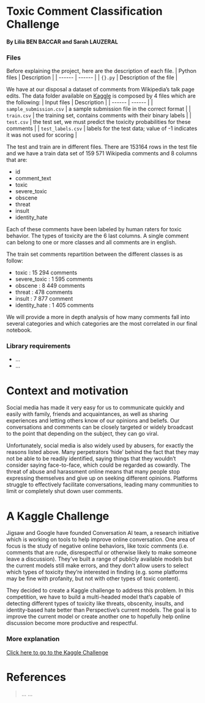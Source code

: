 # Toxic Comment Classification Challenge
#### By Lilia BEN BACCAR and Sarah LAUZERAL
### Files
Before explaining the project, here are the description of each file. 
| Python files | Description |
| ------ | ------ |
| `{}.py` | Description of the file |

We have at our disposal a dataset of comments from Wikipedia’s talk page edits. The data folder available on [Kaggle](https://www.kaggle.com/c/jigsaw-toxic-comment-classification-challenge/data) is composed by 4 files which are the following:
| Input files | Description |
| ------ | ------ |
| `sample_submission.csv` | a sample submission file in the correct format |
| `train.csv` | the training set, contains comments with their binary labels |
| `test.csv` | the test set, we must predict the toxicity probabilities for these comments |
| `test_labels.csv` | labels for the test data; value of -1 indicates it was not used for scoring |

The test and train are in different files. There are 153164 rows in the test file and we have a train data set of 159 571 Wikipedia comments and 8 columns that are:
  - id
  - comment_text
  - toxic
  - severe_toxic
  - obscene
  - threat
  - insult
  - identity_hate

Each of these comments have been labeled by human raters for toxic behavior. The types of toxicity are the 6 last columns. A single comment can belong to one or more classes and all comments are in english.

The train set comments repartition between the different classes is as follow:
  - toxic		: 15 294 comments
  - severe_toxic	: 1 595 comments
  - obscene	: 8 449 comments
  - threat		: 478 comments
  - insult		: 7 877 comment
  - identity_hate	: 1 405 comments

We will provide a more in depth analysis of how many comments fall into several categories and which categories are the most correlated in our final notebook.


### Library requirements  
  - ...
  - ...

# Context and motivation 
Social media has made it very easy for us to communicate quickly and easily with family, friends and acquaintances, as well as sharing experiences and letting others know of our opinions and beliefs. Our conversations and comments can be closely targeted or widely broadcast to the point that depending on the subject, they can go viral. 

Unfortunately, social media is also widely used by abusers, for exactly the reasons listed above. Many perpetrators ‘hide’ behind the fact that they may not be able to be readily identified, saying things that they wouldn’t consider saying face-to-face, which could be regarded as cowardly. The threat of abuse and harassment online means that many people stop expressing themselves and give up on seeking different opinions. Platforms struggle to effectively facilitate conversations, leading many communities to limit or completely shut down user comments.

# A Kaggle Challenge
Jigsaw and Google have founded Conversation AI team, a research initiative which is working on tools to help improve online conversation. One area of focus is the study of negative online behaviors, like toxic comments (i.e. comments that are rude, disrespectful or otherwise likely to make someone leave a discussion). They’ve built a range of publicly available models but the current models still make errors, and they don’t allow users to select which types of toxicity they’re interested in finding (e.g. some platforms may be fine with profanity, but not with other types of toxic content). 

They decided to create a Kaggle challenge to address this problem. In this competition, we have to build a multi-headed model that’s capable of detecting different types of toxicity like threats, obscenity, insults, and identity-based hate better than Perspective’s current models. The goal is to improve the current model or create another one to hopefully help online discussion become more productive and respectful.

### More explanation
[Click here to go to the Kaggle Challenge](https://www.kaggle.com/c/jigsaw-toxic-comment-classification-challenge)

# References
> ...
> ...

